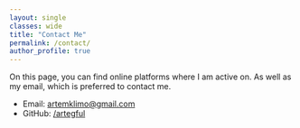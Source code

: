 ```yaml
---
layout: single
classes: wide
title: "Contact Me"
permalink: /contact/
author_profile: true
---
```

<p>On this page, you can find online platforms where I am active on. As well as my email, which is preferred to contact me.</p>
<ul>
  <li>Email: <a href="mailto:artemklimo@gmail.com" target="_blank">artemklimo@gmail.com</a></li>
  <li>GitHub: <a href="https://github.com/artegful">/artegful</a></li>
</ul>
